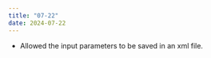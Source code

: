 ```yaml
---
title: "07-22"
date: 2024-07-22
---
```


 - Allowed the input parameters to be saved in an xml file.